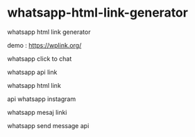 # whatsapp-html-link-generator
whatsapp html link generator

demo : https://wplink.org/


whatsapp click to chat

whatsapp api link

whatsapp html link

api whatsapp instagram

whatsapp mesaj linki

whatsapp send message api
